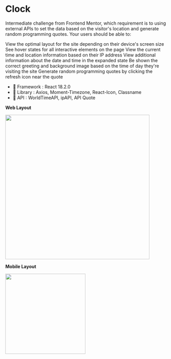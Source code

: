 # Clock

Intermediate challenge from Frontend Mentor, which requirement is to using external APIs to set the data based on the visitor's location and generate random programming quotes.
Your users should be able to:

View the optimal layout for the site depending on their device's screen size
See hover states for all interactive elements on the page
View the current time and location information based on their IP address
View additional information about the date and time in the expanded state
Be shown the correct greeting and background image based on the time of day they're visiting the site
Generate random programming quotes by clicking the refresh icon near the quote

- 🍞 Framework : React 18.2.0
- 🥪 Library : Axios, Moment-Timezone, React-Icon, Classname
- 🥨 API : WorldTimeAPI, ipAPI, API Quote


**Web Layout**

<img src="" width="450px">

**Mobile Layout**

<img src="" width="250px">
